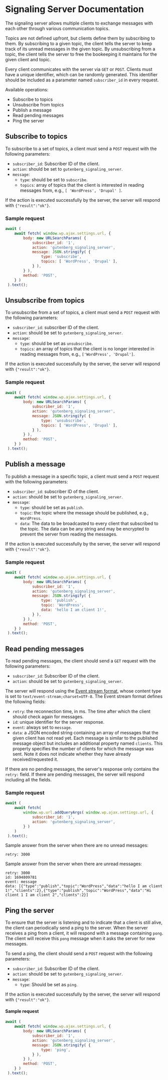 # Signaling Server Documentation

The signaling server allows multiple clients to exchange messages with each other through various communication topics.

Topics are not defined upfront, but clients define them by subscribing to them. By subscribing to a given topic, the client tells the server to keep track of its unread messages in the given topic. By unsubscribing from a topic, the client tells the server to free the bookeeping it maintains for the given client and topic.

Every client communicates with the server via `GET` or `POST`. Clients must have a unique identifier, which can be randomly generated. This identifier should be included as a parameter named `subscriber_id` in every request.

Available operations:

- Subscribe to topics
- Unsubscribe from topics
- Publish a message
- Read pending messages
- Ping the server

## Subscribe to topics

To subscribe to a set of topics, a client must send a `POST` request with the following parameters:

- `subscriber_id`: Subscriber ID of the client.
- `action`: should be set to `gutenberg_signaling_server`.
- `message`: 
    - `type`: should be set to `subscribe`.
    - `topics`: array of topics that the client is interested in reading messages from, e.g., `[ 'WordPress', 'Drupal' ]`.

If the action is executed successfully by the server, the server will respond with `{"result":"ok"}`.

### Sample request

```js
await (
	await fetch( window.wp.ajax.settings.url, {
		body: new URLSearchParams( {
			subscriber_id: '1',
			action: 'gutenberg_signaling_server',
			message: JSON.stringify( {
				type: 'subscribe',
				topics: [ 'WordPress', 'Drupal' ],
			} ),
		} ),
		method: 'POST',
	} )
 ).text();
```

## Unsubscribe from topics

To unsubscribe from a set of topics, a client must send a `POST` request with the following parameters:

- `subscriber_id`: subscriber ID of the client.
- `action`: should be set to `gutenberg_signaling_server`.
- `message`: 
    - `type`: should be set as `unsubscribe`.
    - `topics`: an array of topics that the client is no longer interested in reading messages from, e.g., `['WordPress', 'Drupal']`.

If the action is executed successfully by the server, the server will respond with `{"result":"ok"}`.

### Sample request

```js
await (
	await fetch( window.wp.ajax.settings.url, {
		body: new URLSearchParams( {
			subscriber_id: '1',
			action: 'gutenberg_signaling_server',
			message: JSON.stringify( {
				type: 'unsubscribe',
				topics: [ 'WordPress', 'Drupal' ],
			} ),
		} ),
		method: 'POST',
	} )
 ).text();
```

## Publish a message

To publish a message in a specific topic, a client must send a `POST` request with the following parameters:

- `subscriber_id`: subscriber ID of the client.
- `action`: should be set to `gutenberg_signaling_server`.
- `message`:
    - `type`: should be set as `publish`.
    - `topic`: the topic where the message should be published, e.g., `WordPress`.
    - `data`: The data to be broadcasted to every client that subscribed to the topic. The data can be any string and may be encrypted to prevent the server from reading the messages.

If the action is executed successfully by the server, the server will respond with `{"result":"ok"}`.

### Sample request

```js
await (
	await fetch( window.wp.ajax.settings.url, {
		body: new URLSearchParams( {
			subscriber_id: '1',
			action: 'gutenberg_signaling_server',
			message: JSON.stringify( {
				type: 'publish',
				topic: 'WordPress',
				data: 'hello I am client 1!',
			} ),
		} ),
		method: 'POST',
	} )
 ).text();
```

## Read pending messages

To read pending messages, the client should send a `GET` request with the following parameters:

- `subscriber_id`: Subscriber ID of the client.
- `action`: should be set to `gutenberg_signaling_server`.

The server will respond using the [Event stream format](https://developer.mozilla.org/en-US/docs/Web/API/Server-sent_events/Using_server-sent_events#event_stream_format), whose content type is set to `text/event-stream;charset=UTF-8`. The Event stream format defines the following fields:

- `retry`: the reconnection time, in ms. The time after which the client should check again for messages.
- `id`: unique identifier for the server response.
- `event`: always set to `message`.
- `data`: a JSON encoded string containing an array of messages that the given client has not read yet. Each message is similar to the published message object but includes an additional property named `clients`. This property specifies the number of clients for which the message was sent. Note it does not indicate whether they have already received/requested it.

If there are no pending messages, the server's response only contains the `retry:` field. If there are pending messages, the server will respond including all the fields.

### Sample request

```js
await (
	await fetch(
		window.wp.url.addQueryArgs( window.wp.ajax.settings.url, {
			subscriber_id: '1',
			action: 'gutenberg_signaling_server',
		} )
	)
 ).text();
```

Sample answer from the server when there are no unread messages:

```
retry: 3000
```

Sample answer from the server when there are unread messages:

```
retry: 3000
id: 1694809781
event: message
data: [{"type":"publish","topic":"WordPress","data":"hello I am client 1!","clients":2},{"type":"publish","topic":"WordPress","data":"Hi client 1 I am client 2","clients":2}]
```

## Ping the server

To ensure that the server is listening and to indicate that a client is still alive, the client can periodically send a ping to the server. When the server receives a ping from a client, it will respond with a message containing `pong`. The client will receive this `pong` message when it asks the server for new messages.

To send a ping, the client should send a `POST` request with the following parameters:

- `subscriber_id`: Subscriber ID of the client.
- `action`: should be set to `gutenberg_signaling_server`.
- `message`:
  - `type`: Should be set as `ping`.

If the action is executed successfully by the server, the server will respond with `{"result":"ok"}`.

#### Sample request

```js
await (
	await fetch( window.wp.ajax.settings.url, {
		body: new URLSearchParams( {
			subscriber_id: '1',
			action: 'gutenberg_signaling_server',
			message: JSON.stringify( {
				type: 'ping',
			} ),
		} ),
		method: 'POST',
	} )
 ).text();
```
